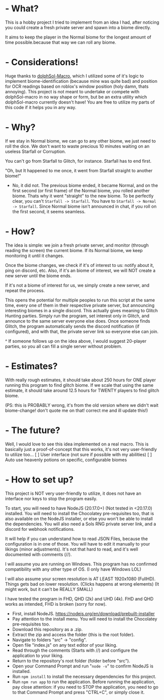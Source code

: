# - What?
This is a hobby project I tried to implement from an idea I had, after noticing you could create a fresh private server and spawn into a biome directly.

It aims to keep the player in the Normal biome for the longest amount of time possible.because that way we can roll any biome.

# - Considerations!
Huge thanks to [dolphSol-Macro](https://github.com/BuilderDolphin/dolphSol-Macro), which I utilized some of it's logic to implement biome-identification (because mine was quite bad) and position for OCR readings based on roblox's window position (holy damn, thats annoying). This project is not meant to undertake or compete with dolphSol-macro in no way shape or form, but be an extra utility which dolphSol-macro currently doesn't have! You are free to utilize my parts of this code if it helps you in any way.

# - Why?
If we stay in Normal biome, we can go to any other biome, we just need to roll the dice. We don't want to waste precious 10 minutes waiting on an useless Starfall or Corruption.

You can't go from Starfall to Glitch, for instance. Starfall has to end first.

"Oh, but It happened to me once, it went from Starfall straight to another biome!" 

- No, it did not. The previous biome ended, it became Normal, and on the first second (or first frame) of the Normal biome, you rolled another biome. Thats why it went "straight" to the new biome. To be perfectly clear, you can't `Starfall -> Starfall`. You have to `Starfall -> Normal -> Starfall`. Since Normal biome isn't announced in chat, if you roll on the first second, it seems seamless.

# - How?
The idea is simple: we join a fresh private server, and monitor (through reading the screen) the current biome. If its Normal biome, we keep monitoring it until it changes.

Once the biome changes, we check if it's of interest to us: notify about it, ping on discord, etc. Also, if it's an biome of interest, we will NOT create a new server until the biome ends.

If it's not a biome of interest for us, we simply create a new server, and repeat the process.


This opens the potential for multiple peoples to run this script at the same time, every one of them in their respective private server, but announcing interesting biomes in a single discord. This actually gives meaning to Glitch Hunting parties. Simply run the program, set interest only in Glitch, and announce to the same server everyone else does. Once someone finds Glitch, the program automatically sends the discord notification (if configured), and with that, the private server link so everyone else can join.

^ If someone follows up on the idea above, I would suggest 20-player parties, so you all can fill a single server without problem.

# - Estimates?
With really rough estimates, it should take about 250 hours for ONE player running this program to find glitch biome.
If we scale that using the same estimate, it should take around 12.5 hours for TWENTY players to find glitch biome.

(PS: this is PROBABLY wrong, it's from the old version where we didn't wait biome-change! don't quote me on that! correct me and ill update this!)

# - The future?
Well, I would love to see this idea implemented on a real macro. This is basically just a proof-of-concept that this works, it's not very user-friendly to utilize too...
[ ] User interface (not sure if possible with my abilities)
[ ] Auto use heavenly potions on specific, configurable biomes

# - How to set up?
This project is NOT very user-friendly to utilize, it does not have an interface nor keys to stop the program easily.

To start, you will need to have NodeJS (20.17.0+) (Not tested in <20.17.0) installed. You will need to install the Chocolatey pre-requisites too, that is also available on the NodeJS installer, or else you won't be able to install the dependencies.
You will also need a Sols RNG private server link, and a discord for webhook notifications.

It will help if you can understand how to read JSON Files, because the configuration is in one of those. You will have to edit it manually to your likings (minor adjustments). It's not that hard to read, and it's well documented with comments (//).

I will assume you are running on Windows. This program has no confirmed compatibility with any other type of OS. (I only have Windows LOL)

I will also assume your screen resolution is AT LEAST 1920x1080 (FullHD). Things gets bad on lower resolution. (Clicks happens at wrong elements) (It might work, but it can't be REALLY SMALL)

I have tested the program in FHD, QHD (2k) and UHD (4k). FHD and QHD works as intended, FHD is broken (sorry for now).

* First, install NodeJS. https://nodejs.org/en/download/prebuilt-installer
* Pay attention to the install menu. You will need to install the Chocolatey pre-requisites too.
* Download this repository as a .zip.
* Extract the zip and access the folder (this is the root folder).
* Navigate to folders "src" -> "config".
* Open file "index.js" on any text editor of your liking.
* Read through the comments (Starts with //) and configure the application to your liking.
* Return to the repository's root folder (folder before "src").
* Open your Command Prompt and run "`node -v`" to confirm NodeJS is installed.
* Run `npm install` to install the necessary dependencies for this project.
* Run `npm run app` to run the application. Before running the application, pay close attention: if you need to STOP the application, you need to go to that Command Prompt and press "CTRL+C", or simply close it.
